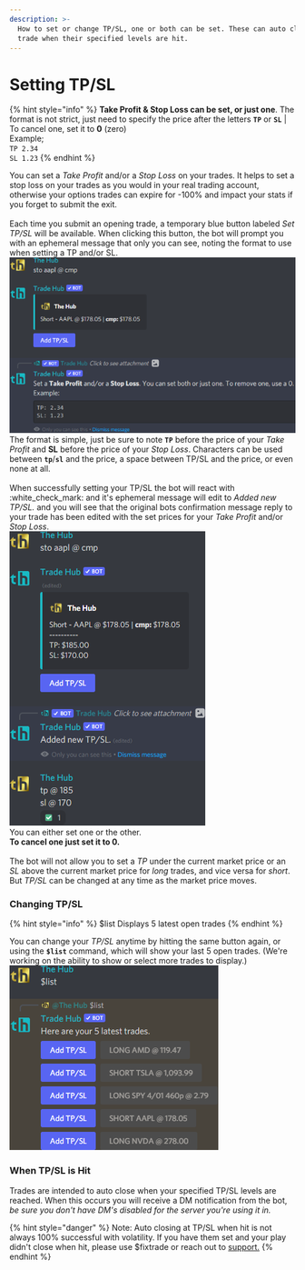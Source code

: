 ```yaml
---
description: >-
  How to set or change TP/SL, one or both can be set. These can auto close your
  trade when their specified levels are hit.
---
```


# Setting TP/SL

{% hint style="info" %}
**Take Profit & Stop Loss can be set, or just one**. The format is not strict, just need to specify the price after the letters **`TP`** or **`SL`** | To cancel one, set it to **0** (zero)\
Example;\
`TP 2.34`\
`SL 1.23`
{% endhint %}

You can set a _Take Profit_ and/or a _Stop Loss_ on your trades. It helps to set a stop loss on your trades as you would in your real trading account, otherwise your options trades can expire for -100% and impact your stats if you forget to submit the exit.\
\
Each time you submit an opening trade, a temporary blue button labeled _Set TP/SL_ will be available. When clicking this button, the bot will prompt you with an ephemeral message that only you can see, noting the format to use when setting a TP and/or SL.\
![](<../.gitbook/assets/image (83).png>)\
The format is simple, just be sure to note **`TP`** before the price of your _Take Profit_ and **SL** before the price of your _Stop Loss_. Characters can be used between **`tp`**/**`sl`** and the price, a space between TP/SL and the price, or even none  at all.\
\
When successfully setting your TP/SL the bot will react with :white\_check\_mark: and it's ephemeral message will edit to _Added new TP/SL._ and you will see that the original bots confirmation message reply to your trade has been edited with the set prices for your _Take Profit_ and/or _Stop Loss_.\
![](<../.gitbook/assets/image (145).png>)\
You can either set one or the other.\
**To cancel one just set it to 0.**\
\
The bot will not allow you to set a _TP_ under the current market price or an _SL_ above the current market price for _long_ trades, and vice versa for _short_. But _TP/SL_ can be changed at any time as the market price moves.

### Changing TP/SL

{% hint style="info" %}
$list Displays 5 latest open trades
{% endhint %}

You can change your _TP/SL_ anytime by hitting the same button again, or using the **`$list`** command, which will show your last 5 open trades. (We're working on the ability to show or select more trades to display.)\
![](<../.gitbook/assets/image (63).png>)

### When TP/SL is Hit

Trades are intended to auto close when your specified TP/SL levels are reached. When this occurs you will receive a DM notification from the bot, _be sure you don't have DM's disabled for the server you're using it in._

{% hint style="danger" %}
Note: Auto closing at TP/SL when hit is not always 100% successful with volatility. If you have them set and your play didn't close when hit, please use $fixtrade or reach out to [support.](https://discord.gg/rhAvzyzk9J)
{% endhint %}
